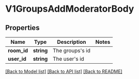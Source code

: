 # V1GroupsAddModeratorBody

## Properties
Name | Type | Description | Notes
------------ | ------------- | ------------- | -------------
**room_id** | **string** | The groups&#x27;s id | 
**user_id** | **string** | The user&#x27;s id | 

[[Back to Model list]](../../README.md#documentation-for-models) [[Back to API list]](../../README.md#documentation-for-api-endpoints) [[Back to README]](../../README.md)

